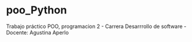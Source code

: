 # poo_Python
Trabajo práctico POO, programacion 2 - Carrera Desarrrollo de software - Docente: Agustina Aperlo
